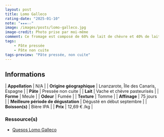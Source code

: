 ```yaml
---
layout: post
title: Lomo Galleco
rating-date: "2025-01-10"
note: "★★★☆☆"
image: /images/posts/lomo-galleco.jpg
image-credit: Photo prise par moi-même
comment: Ce fromage est composé de 60% de lait de chèvre et 40% de lait de vache ce qui explique que sa couleur tire sur le jaune pâle. À l’odeur, on peut sentir immédiatement ce côté fumé et boisé, c’est très agréable. Au goût, on retrouve cette même palette aromatique notamment sur la croûte, le cœur du fromage étant un poil plus doux. La texture se rapproche de celle d’une tomme avec un poil plus de tenue. C’est une belle découverte !
tags:
    - Pâte pressée
    - Pâte non cuite
tags-preview: "Pâte pressée, non cuite"
---
```


## Informations

| **Appellation** | N/A |
| **Origine géographique** | Lnanzarote, Îlle des Canaris, Espagne |
| **Pâte** | Pressée non cuite |
| **Lait** | Vache et chèvre pasteurisés |
| **Forme** | Meule |
| **Odeur** | Fumée |
| **Texture** | Tomme |
| **Affinage** | 75 jours |
| **Meilleure période de dégustation** | Dégusté en début septembre  |
| **Boisson(s)** | Bière IPA |
| **Prix** | 12,69 € /kg |

### Ressource(s)
* [Quesos Lomo Galleco](https://www.quesoslomogallego.com)